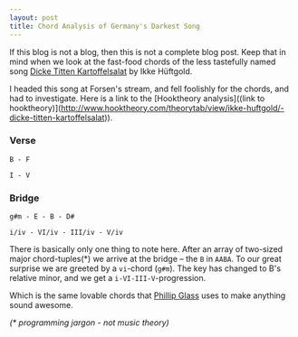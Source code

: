 ```yaml
---
layout: post
title: Chord Analysis of Germany's Darkest Song
---
```

If this blog is not a blog, then this is not a complete blog post. Keep that in mind when we look at the fast-food chords of the less tastefully named song [Dicke Titten Kartoffelsalat](https://www.youtube.com/watch?v=26HDgeF8ykw) by Ikke Hüftgold.

I headed this song at Forsen's stream, and fell foolishly for the chords, and had to investigate. Here is a link to the [Hooktheory analysis]((link to hooktheory)](http://www.hooktheory.com/theorytab/view/ikke-huftgold/-dicke-titten-kartoffelsalat)).

### Verse
`B - F`

`I - V`

### Bridge

`g#m - E - B - D#`

`i/iv - VI/iv - III/iv - V/iv`

There is basically only one thing to note here. After an array of two-sized major chord-tuples(*) we arrive at the bridge – the `B` in `AABA`. To our great surprise we are greeted by a `vi`-chord (`g#m`). The key has changed to B's relative minor, and we get a `i-VI-III-V`-progression.

Which is the same lovable chords that [Phillip Glass](http://youtu.be/nNiOqa1nWgI?t=34s) uses to make anything sound awesome.

*(\* programming jargon - not music theory)*